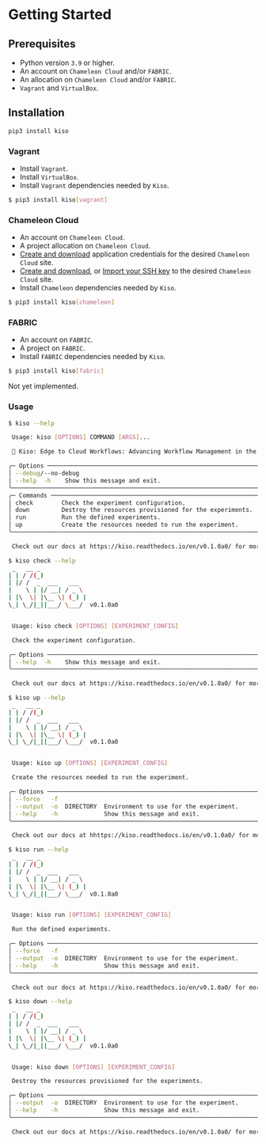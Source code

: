 # Getting Started

## Prerequisites

- Python version `3.9` or higher.
- An account on `Chameleon Cloud` and/or `FABRIC`.
- An allocation on `Chameleon Cloud` and/or `FABRIC`.
- `Vagrant` and `VirtualBox`.

## Installation

```sh
pip3 install kiso
```

### Vagrant

- Install `Vagrant`.
- Install `VirtualBox`.
- Install `Vagrant` dependencies needed by `Kiso`.

```sh
$ pip3 install kiso[vagrant]
```

### Chameleon Cloud

- An account on `Chameleon Cloud`.
- A project allocation on `Chameleon Cloud`.
- [Create and download](https://chameleoncloud.readthedocs.io/en/latest/technical/gui.html#api-access) application credentials for the desired `Chameleon Cloud` site.
- [Create and download](https://chameleoncloud.readthedocs.io/en/latest/technical/gui.html#api-access), or [Import your SSH key](https://chameleoncloud.readthedocs.io/en/latest/technical/gui.html#api-access) to the desired `Chameleon Cloud` site.
- Install `Chameleon` dependencies needed by `Kiso`.

```sh
$ pip3 install kiso[chameleon]
```

### FABRIC

- An account on `FABRIC`.
- A project on `FABRIC`.
- Install `FABRIC` dependencies needed by `Kiso`.

```sh
$ pip3 install kiso[fabric]
```

Not yet implemented.

### Usage

```sh
$ kiso --help

 Usage: kiso [OPTIONS] COMMAND [ARGS]...

 🏇 Kiso: Edge to Cloud Workflows: Advancing Workflow Management in the Computing Continuum.

╭─ Options ───────────────────────────────────────────────────────────────────────────────────────────────────────────╮
│ --debug/--no-debug                                                                                                  │
│ --help  -h    Show this message and exit.                                                                           │
╰─────────────────────────────────────────────────────────────────────────────────────────────────────────────────────╯
╭─ Commands ──────────────────────────────────────────────────────────────────────────────────────────────────────────╮
│ check        Check the experiment configuration.                                                                    │
│ down         Destroy the resources provisioned for the experiments.                                                 │
│ run          Run the defined experiments.                                                                           │
│ up           Create the resources needed to run the experiment.                                                     │
╰─────────────────────────────────────────────────────────────────────────────────────────────────────────────────────╯

 Check out our docs at https://kiso.readthedocs.io/en/v0.1.0a0/ for more details.

$ kiso check --help
 _   __ _
| | / /(_)
| |/ /  _  ___   ___
|    \ | |/ __| / _ \
| |\  \| |\__ \| (_) |
\_| \_/|_||___/ \___/  v0.1.0a0


 Usage: kiso check [OPTIONS] [EXPERIMENT_CONFIG]

 Check the experiment configuration.

╭─ Options ───────────────────────────────────────────────────────────────────────────────────────────────────────────╮
│ --help  -h    Show this message and exit.                                                                           │
╰─────────────────────────────────────────────────────────────────────────────────────────────────────────────────────╯

 Check out our docs at https://kiso.readthedocs.io/en/v0.1.0a0/ for more details.

$ kiso up --help
 _   __ _
| | / /(_)
| |/ /  _  ___   ___
|    \ | |/ __| / _ \
| |\  \| |\__ \| (_) |
\_| \_/|_||___/ \___/  v0.1.0a0


 Usage: kiso up [OPTIONS] [EXPERIMENT_CONFIG]

 Create the resources needed to run the experiment.

╭─ Options ───────────────────────────────────────────────────────────────────────────────────────────────────────────╮
│ --force   -f                                                                                                        │
│ --output  -o  DIRECTORY  Environment to use for the experiment.                                                     │
│ --help    -h             Show this message and exit.                                                                │
╰─────────────────────────────────────────────────────────────────────────────────────────────────────────────────────╯

 Check out our docs at hhttps://kiso.readthedocs.io/en/v0.1.0a0/ for more details.

$ kiso run --help
 _   __ _
| | / /(_)
| |/ /  _  ___   ___
|    \ | |/ __| / _ \
| |\  \| |\__ \| (_) |
\_| \_/|_||___/ \___/  v0.1.0a0


 Usage: kiso run [OPTIONS] [EXPERIMENT_CONFIG]

 Run the defined experiments.

╭─ Options ───────────────────────────────────────────────────────────────────────────────────────────────────────────╮
│ --force   -f                                                                                                        │
│ --output  -o  DIRECTORY  Environment to use for the experiment.                                                     │
│ --help    -h             Show this message and exit.                                                                │
╰─────────────────────────────────────────────────────────────────────────────────────────────────────────────────────╯

 Check out our docs at https://kiso.readthedocs.io/en/v0.1.0a0/ for more details.

$ kiso down --help
 _   __ _
| | / /(_)
| |/ /  _  ___   ___
|    \ | |/ __| / _ \
| |\  \| |\__ \| (_) |
\_| \_/|_||___/ \___/  v0.1.0a0


 Usage: kiso down [OPTIONS] [EXPERIMENT_CONFIG]

 Destroy the resources provisioned for the experiments.

╭─ Options ───────────────────────────────────────────────────────────────────────────────────────────────────────────╮
│ --output  -o  DIRECTORY  Environment to use for the experiment.                                                     │
│ --help    -h             Show this message and exit.                                                                │
╰─────────────────────────────────────────────────────────────────────────────────────────────────────────────────────╯

 Check out our docs at https://kiso.readthedocs.io/en/v0.1.0a0/ for more details.
```
